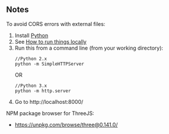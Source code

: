 ## Notes

To avoid CORS errors with external files:
1. Install [Python](https://www.python.org/)
2. See [How to run things locally](https://threejs.org/docs/#manual/en/introduction/How-to-run-things-locally)
3. Run this from a command line (from your working directory):
   ```
   //Python 2.x
   python -m SimpleHTTPServer
   ```
   OR
   ```
   //Python 3.x
   python -m http.server
   ```
4. Go to http://localhost:8000/


NPM package browser for ThreeJS:
- https://unpkg.com/browse/three@0.141.0/
